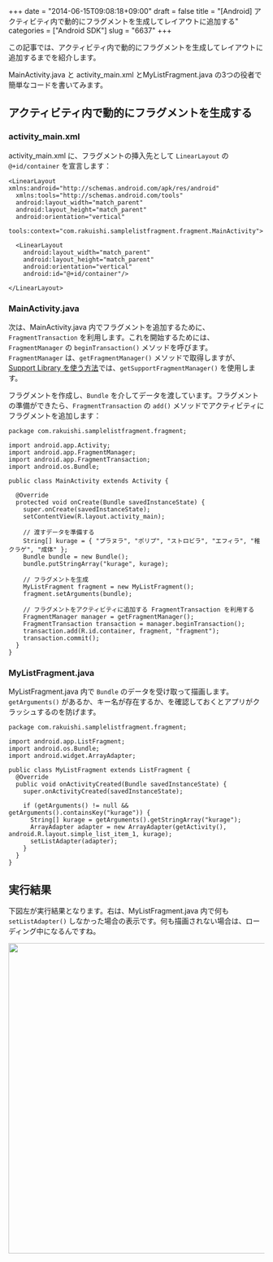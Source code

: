 +++
date = "2014-06-15T09:08:18+09:00"
draft = false
title = "[Android] アクティビティ内で動的にフラグメントを生成してレイアウトに追加する"
categories = ["Android SDK"]
slug = "6637"
+++

この記事では、アクティビティ内で動的にフラグメントを生成してレイアウトに追加するまでを紹介します。

MainActivity.java と activity_main.xml とMyListFragment.java の3つの役者で簡単なコードを書いてみます。

<h2>アクティビティ内で動的にフラグメントを生成する</h2>

<h3>activity_main.xml</h3>

activity_main.xml に、フラグメントの挿入先として <code>LinearLayout</code> の <code>@+id/container</code> を宣言します：

<pre><code>&lt;LinearLayout xmlns:android="http://schemas.android.com/apk/res/android"
  xmlns:tools="http://schemas.android.com/tools"
  android:layout_width="match_parent"
  android:layout_height="match_parent"
  android:orientation="vertical"
  tools:context="com.rakuishi.samplelistfragment.fragment.MainActivity"&gt;

  &lt;LinearLayout
    android:layout_width="match_parent"
    android:layout_height="match_parent"
    android:orientation="vertical"
    android:id="@+id/container"/&gt;

&lt;/LinearLayout&gt;
</code></pre>

<h3>MainActivity.java</h3>

次は、MainActivity.java 内でフラグメントを追加するために、<code>FragmentTransaction</code> を利用します。これを開始するためには、<code>FragmentManager</code> の <code>beginTransaction()</code> メソッドを呼びます。<code>FragmentManager</code> は、<code>getFragmentManager()</code> メソッドで取得しますが、<a href="http://rakuishi.com/archives/6609">Support Library を使う方法</a>では、<code>getSupportFragmentManager()</code> を使用します。

フラグメントを作成し、<code>Bundle</code> を介してデータを渡しています。フラグメントの準備ができたら、<code>FragmentTransaction</code> の <code>add()</code> メソッドでアクティビティにフラグメントを追加します：

<pre><code>package com.rakuishi.samplelistfragment.fragment;

import android.app.Activity;
import android.app.FragmentManager;
import android.app.FragmentTransaction;
import android.os.Bundle;

public class MainActivity extends Activity {

  @Override
  protected void onCreate(Bundle savedInstanceState) {
    super.onCreate(savedInstanceState);
    setContentView(R.layout.activity_main);

    // 渡すデータを準備する
    String[] kurage = { "プラヌラ", "ポリプ", "ストロビラ", "エフィラ", "稚クラゲ", "成体" };
    Bundle bundle = new Bundle();
    bundle.putStringArray("kurage", kurage);

    // フラグメントを生成
    MyListFragment fragment = new MyListFragment();
    fragment.setArguments(bundle);

    // フラグメントをアクティビティに追加する FragmentTransaction を利用する
    FragmentManager manager = getFragmentManager();
    FragmentTransaction transaction = manager.beginTransaction();
    transaction.add(R.id.container, fragment, "fragment");
    transaction.commit();
  }
}
</code></pre>

<h3>MyListFragment.java</h3>

MyListFragment.java 内で <code>Bundle</code> のデータを受け取って描画します。<code>getArguments()</code> があるか、キー名が存在するか、を確認しておくとアプリがクラッシュするのを防げます。

<pre><code>package com.rakuishi.samplelistfragment.fragment;

import android.app.ListFragment;
import android.os.Bundle;
import android.widget.ArrayAdapter;

public class MyListFragment extends ListFragment {
  @Override
  public void onActivityCreated(Bundle savedInstanceState) {
    super.onActivityCreated(savedInstanceState);

    if (getArguments() != null && getArguments().containsKey("kurage")) {
      String[] kurage = getArguments().getStringArray("kurage");
      ArrayAdapter adapter = new ArrayAdapter(getActivity(), android.R.layout.simple_list_item_1, kurage);
      setListAdapter(adapter);
    }
  }
}
</code></pre>

<h2>実行結果</h2>

下図左が実行結果となります。右は、MyListFragment.java 内で何も <code>setListAdapter()</code> しなかった場合の表示です。何も描画されない場合は、ローディング中になるんですね。

<img class="align-center" src="/images/2014/06/6637_1.png" border="0" width="728" height="610" />

